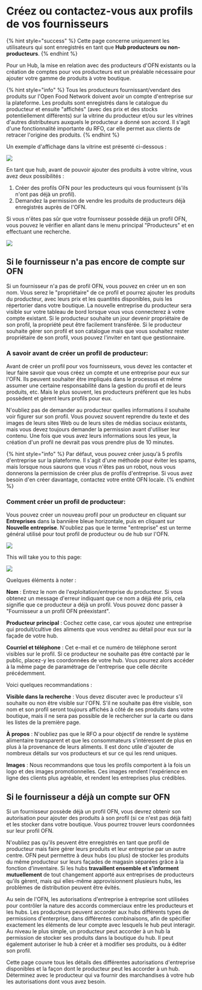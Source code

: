 # Créez ou contactez-vous aux profils de vos fournisseurs

{% hint style="success" %}
 Cette page concerne uniquement les utilisateurs qui sont enregistrés en tant que **Hub producteurs ou non-producteurs**.
{% endhint %}

Pour un Hub, la mise en relation avec des producteurs d'OFN existants ou la création de comptes pour vos producteurs est un préalable nécessaire pour ajouter votre gamme de produits à votre boutique.

{% hint style="info" %}
Tous les producteurs fournissant/vendant des produits sur l'Open Food Network doivent avoir un compte d'entreprise sur la plateforme. Les produits sont enregistrés dans le catalogue du producteur et ensuite "affichés" \(avec des prix et des stocks potentiellement différents\) sur la vitrine du producteur et/ou sur les vitrines d'autres distributeurs auxquels le producteur a donné son accord. Il s'agit d'une fonctionnalité importante du RFO, car elle permet aux clients de retracer l'origine des produits.
{% endhint %}

Un exemple d'affichage dans la vitrine est présenté ci-dessous :

![](../../.gitbook/assets/productproducer.jpg)

En tant que hub, avant de pouvoir ajouter des produits à votre vitrine, vous avez deux possibilités :

1. Créer des profils OFN pour les producteurs qui vous fournissent \(s'ils n'ont pas déjà un profil\). 
2. Demandez la permission de vendre les produits de producteurs déjà enregistrés auprès de l'OFN.

Si vous n'êtes pas sûr que votre fournisseur possède déjà un profil OFN, vous pouvez le vérifier en allant dans le menu principal "Producteurs" et en effectuant une recherche.

![](../../.gitbook/assets/searchproducer.jpg)

## Si le fournisseur n'a pas encore de compte sur OFN

Si un fournisseur n'a pas de profil OFN, vous pouvez en créer un en son nom. Vous serez le "propriétaire" de ce profil et pourrez ajouter les produits du producteur, avec leurs prix et les quantités disponibles, puis les répertorier dans votre boutique. La nouvelle entreprise du producteur sera visible sur votre tableau de bord lorsque vous vous connecterez à votre compte existant. Si le producteur souhaite un jour devenir propriétaire de son profil, la propriété peut être facilement transférée. Si le producteur souhaite gérer son profil et son catalogue mais que vous souhaitez rester propriétaire de son profil, vous pouvez l'inviter en tant que gestionnaire.

### A savoir avant de créer un profil de producteur:

Avant de créer un profil pour vos fournisseurs, vous devez les contacter et leur faire savoir que vous créez un compte et une entreprise pour eux sur l'OFN. Ils peuvent souhaiter être impliqués dans le processus et même assumer une certaine responsabilité dans la gestion du profil et de leurs produits, etc. Mais le plus souvent, les producteurs préfèrent que les hubs possèdent et gèrent leurs profils pour eux. 

N'oubliez pas de demander au producteur quelles informations il souhaite voir figurer sur son profil. Vous pouvez souvent reprendre du texte et des images de leurs sites Web ou de leurs sites de médias sociaux existants, mais vous devez toujours demander la permission avant d'utiliser leur contenu. Une fois que vous avez leurs informations sous les yeux, la création d'un profil ne devrait pas vous prendre plus de 10 minutes.

{% hint style="info" %}
Par défaut, vous pouvez créer jusqu'à 5 profils d'entreprise sur la plateforme. Il s'agit d'une méthode pour éviter les spams, mais lorsque nous saurons que vous n'êtes pas un robot, nous vous donnerons la permission de créer plus de profils d'entreprise. Si vous avez besoin d'en créer davantage, contactez votre entité OFN locale.
{% endhint %}

### Comment créer un profil de producteur:

Vous pouvez créer un nouveau profil pour un producteur en cliquant sur **Entreprises** dans la bannière bleue horizontale, puis en cliquant sur **Nouvelle entreprise**. N'oubliez pas que le terme "entreprise" est un terme général utilisé pour tout profil de producteur ou de hub sur l'OFN.

![](../../.gitbook/assets/newenterpriseadd.jpg)

This will take you to this page:

![](../../.gitbook/assets/newenterprise.jpg)

Quelques éléments à noter : 

**Nom** : Entrez le nom de l'exploitation/entreprise du producteur. Si vous obtenez un message d'erreur indiquant que ce nom a déjà été pris, cela signifie que ce producteur a déjà un profil. Vous pouvez donc passer à "Fournisseur a un profil OFN préexistant". 

**Producteur principal** : Cochez cette case, car vous ajoutez une entreprise qui produit/cultive des aliments que vous vendrez au détail pour eux sur la façade de votre hub. 

**Courriel et téléphone** : Cet e-mail et ce numéro de téléphone seront visibles sur le profil. Si ce producteur ne souhaite pas être contacté par le public, placez-y les coordonnées de votre hub. Vous pourrez alors accéder à la même page de paramétrage de l'entreprise que celle décrite précédemment. 

Voici quelques recommandations : 

**Visible dans la recherche** : Vous devez discuter avec le producteur s'il souhaite ou non être visible sur l'OFN. S'il ne souhaite pas être visible, son nom et son profil seront toujours affichés à côté de ses produits dans votre boutique, mais il ne sera pas possible de le rechercher sur la carte ou dans les listes de la première page. 

**À propos** : N'oubliez pas que le RFO a pour objectif de rendre le système alimentaire transparent et que les consommateurs s'intéressent de plus en plus à la provenance de leurs aliments. Il est donc utile d'ajouter de nombreux détails sur vos producteurs et sur ce qui les rend uniques. 

**Images** : Nous recommandons que tous les profils comportent à la fois un logo et des images promotionnelles. Ces images rendent l'expérience en ligne des clients plus agréable, et rendent les entreprises plus crédibles.

## Si le fournisseur a déjà un compte sur OFN <a id="supplyingproducer"></a>

Si un fournisseur possède déjà un profil OFN, vous devrez obtenir son autorisation pour ajouter des produits à son profil \(si ce n'est pas déjà fait\) et les stocker dans votre boutique. Vous pourrez trouver leurs coordonnées sur leur profil OFN. 

N'oubliez pas qu'ils peuvent être enregistrés en tant que profil de producteur mais faire gérer leurs produits et leur entreprise par un autre centre. OFN peut permettre à deux hubs \(ou plus\) de stocker les produits du même producteur sur leurs façades de magasin séparées grâce à la fonction d'inventaire. Si les hubs **travaillent ensemble et s'informent mutuellement** de tout changement apporté aux entreprises de producteurs qu'ils gèrent, mais qui elles-même approvisionnent plusieurs hubs, les problèmes de distribution peuvent être évités. 

Au sein de l'OFN, les autorisations d'entreprise à entreprise sont utilisées pour contrôler la nature des accords commerciaux entre les producteurs et les hubs. Les producteurs peuvent accorder aux hubs différents types de permissions d'enterprise, dans différentes combinaisons, afin de spécifier exactement les éléments de leur compte avec lesquels le hub peut interagir. Au niveau le plus simple, un producteur peut accorder à un hub la permission de stocker ses produits dans la boutique du hub. Il peut également autoriser le hub à créer et à modifier ses produits, ou à éditer son profil. 

Cette page couvre tous les détails des différentes autorisations d'entreprise disponibles et la façon dont le producteur peut les accorder à un hub. Déterminez avec le producteur qui va fournir des marchandises à votre hub les autorisations dont vous avez besoin.

